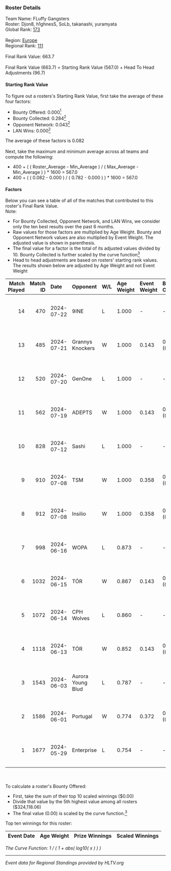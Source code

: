 ### Roster Details<br />
Team Name: FLuffy Gangsters<br />
Roster: Djon8, h1ghnesS, SoLb, takanashi, yuramyata<br />
Global Rank: [173](../standings_global.md)<br />
<br />
Region: [Europe]( ../standings_europe.md)<br />
Regional Rank: [111]( ../standings_europe.md)<br />
<br />
Final Rank Value:  663.7<br />
<br />
Final Rank Value (663.7) = Starting Rank Value (567.0) + Head To Head Adjustments (96.7)<br />

#### Starting Rank Value<br />
To figure out a rosters's Starting Rank Value, first take the average of these four factors:<br />
- Bounty Offered: 0.000[<sup>1</sup>](#table2)
- Bounty Collected: 0.284[<sup>2</sup>](#table1)
- Opponent Network: 0.043[<sup>2</sup>](#table1)
- LAN Wins: 0.000[<sup>2</sup>](#table1)

The average of these factors is 0.082<br />
<br />
Next, take the maximum and minimum average across all teams and compute the following:<br />
- 400 + ( ( Roster_Average - Min_Average ) / ( Max_Average - Min_Average ) ) * 1600 = 567.0
- 400 + ( ( 0.082 - 0.000 ) / ( 0.782 - 0.000 ) ) * 1600 = 567.0


#### Factors<br />
Below you can see a table of all of the matches that contributed to this roster's Final Rank Value.<br />
Note:<br />

- For Bounty Collected, Opponent Network, and LAN Wins, we consider only the ten best results over the past 6 months.
- Raw values for those factors are multiplied by Age Weight. Bounty and Opponent Network values are also multiplied by Event Weight. The adjusted value is shown in parenthesis.
- The final value for a factor is the total of its adjusted values divided by 10. Bounty Collected is further scaled by the curve function[<sup>3</sup>](#curveFunction)
- Head to head adjustments are based on rosters' starting rank values. The results shown below are adjusted by Age Weight and not Event Weight
<span id="table1"></span><br />


| Match Played | Match ID | Date       | Opponent          | W/L | Age Weight | Event Weight | Bounty Collected | Opponent Network | LAN Wins  | H2H Adj. | Roster                                      |
| -: | -: | :- | :- | :- | :- | :- | :- | :- | :- | -: | :- |
|           14 |      470 | 2024-07-22 | 9INE              | L   | 1.000      | -            | -                | -                | -         |    -5.14 | Djon8, h1ghnesS, SoLb, takanashi, yuramyata |
|           13 |      485 | 2024-07-21 | Grannys Knockers  | W   | 1.000      | 0.143        | 0.004 (0.001)    | 0.130 (0.019)    | 0 (0.000) |    20.71 | Djon8, h1ghnesS, SoLb, takanashi, yuramyata |
|           12 |      520 | 2024-07-20 | GenOne            | L   | 1.000      | -            | -                | -                | -         |   -21.48 | Djon8, h1ghnesS, SoLb, takanashi, yuramyata |
|           11 |      562 | 2024-07-19 | ADEPTS            | W   | 1.000      | 0.143        | 0.002 (0.000)    | 0.027 (0.004)    | 0 (0.000) |    14.60 | Djon8, h1ghnesS, SoLb, takanashi, yuramyata |
|           10 |      828 | 2024-07-12 | Sashi             | L   | 1.000      | -            | -                | -                | -         |    -1.43 | Djon8, h1ghnesS, SoLb, takanashi, yuramyata |
|            9 |      910 | 2024-07-08 | TSM               | W   | 1.000      | 0.358        | 0.040 (0.014)    | 0.394 (0.141)    | 0 (0.000) |    27.34 | Djon8, h1ghnesS, SoLb, takanashi, yuramyata |
|            8 |      912 | 2024-07-08 | Insilio           | W   | 1.000      | 0.358        | 0.023 (0.008)    | 0.561 (0.201)    | 0 (0.000) |    27.79 | Djon8, h1ghnesS, SoLb, takanashi, yuramyata |
|            7 |      998 | 2024-06-16 | WOPA              | L   | 0.873      | -            | -                | -                | -         |   -12.98 | Djon8, h1ghnesS, SoLb, takanashi, yuramyata |
|            6 |     1032 | 2024-06-15 | TÓR               | W   | 0.867      | 0.143        | 0.024 (0.003)    | 0.116 (0.014)    | 0 (0.000) |    22.83 | Djon8, h1ghnesS, SoLb, takanashi, yuramyata |
|            5 |     1072 | 2024-06-14 | CPH Wolves        | L   | 0.860      | -            | -                | -                | -         |    -6.55 | Djon8, h1ghnesS, SoLb, takanashi, yuramyata |
|            4 |     1118 | 2024-06-13 | TÓR               | W   | 0.852      | 0.143        | 0.024 (0.003)    | 0.116 (0.014)    | 0 (0.000) |    23.14 | Djon8, h1ghnesS, SoLb, takanashi, yuramyata |
|            3 |     1543 | 2024-06-03 | Aurora Young Blud | L   | 0.787      | -            | -                | -                | -         |    -4.87 | Djon8, h1ghnesS, SoLb, takanashi, yuramyata |
|            2 |     1586 | 2024-06-01 | Portugal          | W   | 0.774      | 0.372        | 0.003 (0.001)    | 0.120 (0.035)    | 0 (0.000) |    15.63 | Djon8, h1ghnesS, SoLb, takanashi, yuramyata |
|            1 |     1677 | 2024-05-29 | Enterprise        | L   | 0.754      | -            | -                | -                | -         |    -2.89 | Djon8, h1ghnesS, SoLb, takanashi, yuramyata |

<br />
<span id="table2"></span><br />
To calculate a roster's Bounty Offered:<br />

- First, take the sum of their top 10 scaled winnings ($0.00)
- Divide that value by the 5th highest value among all rosters ($324,118.06)
- The final value (0.00) is scaled by the curve function.[<sup>3</sup>](#curveFunction)

Top ten winnings for this roster:<br />

| Event Date | Age Weight | Prize Winnings | Scaled Winnings |
| :- | -: | :- | :- |


<span id="curveFunction"></span>_The Curve Function: 1 / ( 1 + abs( log10( x ) ) )_<br />

---
_Event data for Regional Standings provided by HLTV.org_<br />
